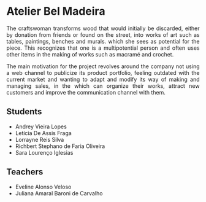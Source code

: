 <div align="justify">
  
# Atelier Bel Madeira

The craftswoman transforms wood that would initially be discarded, either by donation from friends or found on the street, into works of art such as tables, paintings, benches and murals. which she sees as potential for the piece. This recognizes that one is a multipotential person and often uses other items in the making of works such as macramé and crochet.

The main motivation for the project revolves around the company not using a web channel to publicize its product portfolio, feeling outdated with the current market and wanting to adapt and modify its way of making and managing sales, in the which can organize their works, attract new customers and improve the communication channel with them.


## Students

* Andrey Vieira Lopes
* Letícia De Assis Fraga
* Lorrayne Reis Silva
* Richbert Stephano de Faria Oliveira
* Sara Lourenço Iglesias

## Teachers

* Eveline Alonso Veloso
* Juliana Amaral Baroni de Carvalho

<div>
